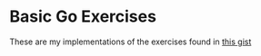 # Basic Go Exercises

These are my implementations of the exercises found in [this
gist](https://gist.github.com/schepedw/77a36c052f462856c742)
